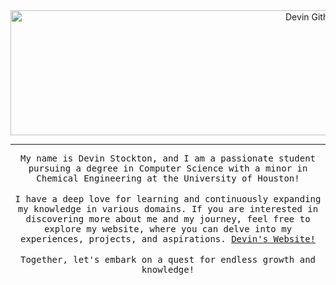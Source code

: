 <p style="margin: auto" align="center">
  <img width="1000" height="200" alt="Devin Github Banner" src="https://github.com/theDevin8/devinbanner/blob/8093f8bab4afac6d97d90e0d7c2edd77017466aa/devinBanner.png">
</p>
<hr/>
<p align="center">
  <samp>
    My name is Devin Stockton, and I am a passionate student pursuing a degree in Computer Science with a minor in Chemical Engineering at the University of Houston!
  </samp>
  <br></br>
  <samp>
    I have a deep love for learning and continuously expanding my knowledge in various domains. If you are interested in discovering more about me and my journey, feel free to explore my website, where you can delve into my experiences, projects, and aspirations. <a href="https://devinstockton.netlify.app/" target="_blank">Devin's Website!</a>
  </samp>
  <br></br>
  <samp>
    Together, let's embark on a quest for endless growth and knowledge!
  </samp>
</p>

